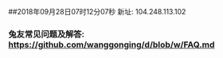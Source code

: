 ##2018年09月28日07时12分07秒 新址: 104.248.113.102
### 兔友常见问题及解答: https://github.com/wanggonging/d/blob/w/FAQ.md
